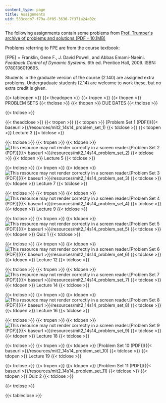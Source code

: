 ```yaml
---
content_type: page
title: Assignments
uid: 533cedb7-f79a-8f05-3636-7f371a24a02c
---
```


The following assignments contain some problems from [Prof. Trumper's archive of problems and solutions (PDF - 10.1MB)](/ans7870/2/2.14/s14/MIT2_14S14_Prob_Archive.pdf)

Problems referring to FPE are from the course textbook:

\[FPE\] = Franklin, Gene F., J. David Powell, and Abbas Emami-Naeini. _Feedback Control of Dynamic Systems_. 6th ed. Prentice Hall, 2009. ISBN: 9780136019695.

Students in the graduate version of the course (2.140) are assigned extra problems. Undergraduate students (2.14) are welcome to work these, but no extra credit is given.

{{< tableopen >}}
{{< theadopen >}}
{{< tropen >}}
{{< thopen >}}
PROBLEM SETS
{{< thclose >}}
{{< thopen >}}
DUE DATES
{{< thclose >}}

{{< trclose >}}

{{< theadclose >}}
{{< tropen >}}
{{< tdopen >}}
[Problem Set 1 (PDF)]({{< baseurl >}}/resources/mit2_14s14_problem_set_1)
{{< tdclose >}}
{{< tdopen >}}
Lecture 3
{{< tdclose >}}

{{< trclose >}}
{{< tropen >}}
{{< tdopen >}}
![This resource may not render correctly in a screen reader.](/images/inacessible.gif)[Problem Set 2 (PDF)]({{< baseurl >}}/resources/mit2_14s14_problem_set_2)
{{< tdclose >}}
{{< tdopen >}}
Lecture 5
{{< tdclose >}}

{{< trclose >}}
{{< tropen >}}
{{< tdopen >}}
![This resource may not render correctly in a screen reader.](/images/inacessible.gif)[Problem Set 3 (PDF)]({{< baseurl >}}/resources/mit2_14s14_problem_set_3)
{{< tdclose >}}
{{< tdopen >}}
Lecture 7
{{< tdclose >}}

{{< trclose >}}
{{< tropen >}}
{{< tdopen >}}
![This resource may not render correctly in a screen reader.](/images/inacessible.gif)[Problem Set 4 (PDF)]({{< baseurl >}}/resources/mit2_14s14_problem_set_4)
{{< tdclose >}}
{{< tdopen >}}
Lecture 9
{{< tdclose >}}

{{< trclose >}}
{{< tropen >}}
{{< tdopen >}}
![This resource may not render correctly in a screen reader.](/images/inacessible.gif)[Problem Set 5 (PDF)]({{< baseurl >}}/resources/mit2_14s14_problem_set_5)
{{< tdclose >}}
{{< tdopen >}}
Quiz 1
{{< tdclose >}}

{{< trclose >}}
{{< tropen >}}
{{< tdopen >}}
![This resource may not render correctly in a screen reader.](/images/inacessible.gif)[Problem Set 6 (PDF)]({{< baseurl >}}/resources/mit2_14s14_problem_set_6)
{{< tdclose >}}
{{< tdopen >}}
Lecture 12
{{< tdclose >}}

{{< trclose >}}
{{< tropen >}}
{{< tdopen >}}
![This resource may not render correctly in a screen reader.](/images/inacessible.gif)[Problem Set 7 (PDF)]({{< baseurl >}}/resources/mit2_14s14_problem_set_7)
{{< tdclose >}}
{{< tdopen >}}
Lecture 14
{{< tdclose >}}

{{< trclose >}}
{{< tropen >}}
{{< tdopen >}}
![This resource may not render correctly in a screen reader.](/images/inacessible.gif)[Problem Set 8 (PDF)]({{< baseurl >}}/resources/mit2_14s14_problem_set_8)
{{< tdclose >}}
{{< tdopen >}}
Lecture 16
{{< tdclose >}}

{{< trclose >}}
{{< tropen >}}
{{< tdopen >}}
![This resource may not render correctly in a screen reader.](/images/inacessible.gif)[Problem Set 9 (PDF)]({{< baseurl >}}/resources/mit2_14s14_problem_set_9)
{{< tdclose >}}
{{< tdopen >}}
Lecture 18
{{< tdclose >}}

{{< trclose >}}
{{< tropen >}}
{{< tdopen >}}
[Problem Set 10 (PDF)]({{< baseurl >}}/resources/mit2_14s14_problem_set_10)
{{< tdclose >}}
{{< tdopen >}}
Lecture 19
{{< tdclose >}}

{{< trclose >}}
{{< tropen >}}
{{< tdopen >}}
[Problem Set 11 (PDF)]({{< baseurl >}}/resources/mit2_14s14_problem_set_11)
{{< tdclose >}}
{{< tdopen >}}
Quiz 2
{{< tdclose >}}

{{< trclose >}}

{{< tableclose >}}
